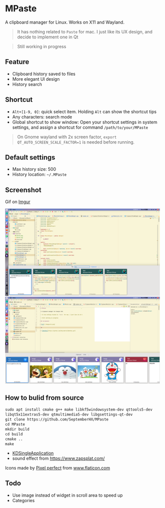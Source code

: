 # MPaste

A clipboard manager for Linux. Works on X11 and Wayland.

> It has nothing related to `Paste` for mac. I just like its UX design, and decide to implement one in Qt

> Still working in progress

## Feature

* Clipboard history saved to files
* More elegant UI design
* History search

## Shortcut

* `Alt+[1-9, 0]`: quick select item. Holding `Alt` can show the shortcut tips
* Any characters: search mode
* Global shortcut to show window: Open your shortcut settings in system settings, and assign a shortcut for command `/path/to/your/MPaste`

> On Gnome wayland with 2x screen factor, `export QT_AUTO_SCREEN_SCALE_FACTOR=1` is needed before running.

## Default settings

* Max history size: 500
* History location: `~/.MPaste`

## Screenshot

Gif on [Imgur](https://i.imgur.com/79gyO0n.gifv)

![s2](./images/s2.png)
![s1](./images/s1.png)

## How to bulid from source

```shell
sudo apt install cmake g++ make libkf5windowsystem-dev qttools5-dev libqt5x11extras5-dev qtmultimedia5-dev libgsettings-qt-dev
git clone https://github.com/SeptemberHX/MPaste
cd MPaste
mkdir build
cd build
cmake ..
make
```

* [KDSingleApplication](https://github.com/KDAB/KDSingleApplication)
* sound effect from https://www.zapsplat.com/

<div>Icons made by <a href="https://www.flaticon.com/authors/pixel-perfect" title="Pixel perfect">Pixel perfect</a> from <a href="https://www.flaticon.com/" title="Flaticon">www.flaticon.com</a></div>

## Todo

* Use image instead of widget in scroll area to speed up
* Categories
